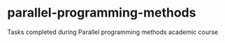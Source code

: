 # parallel-programming-methods
Tasks completed during Parallel programming methods academic course 
